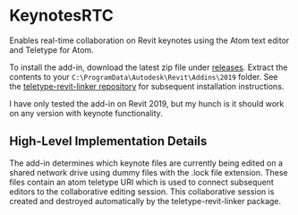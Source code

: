 # KeynotesRTC
Enables real-time collaboration on Revit keynotes using the Atom text editor and Teletype for Atom.

To install the add-in, download the latest zip file under [releases](https://github.com/zachcmathews/keynotesRTC/releases).
Extract the contents to your `C:\ProgramData\Autodesk\Revit\Addins\2019` folder. 
See the [teletype-revit-linker repository](https://github.com/zachcmathews/teletype-revit-linker) for subsequent 
installation instructions.

I have only tested the add-in on Revit 2019, but my hunch is it should work on any version with keynote functionality.

## High-Level Implementation Details
The add-in determines which keynote files are currently being edited on a shared network drive using dummy files with the 
.lock file extension. These files contain an atom teletype URI which is used to connect subsequent editors to the collaborative 
editing session. This collaborative session is created and destroyed automatically by the teletype-revit-linker package.
